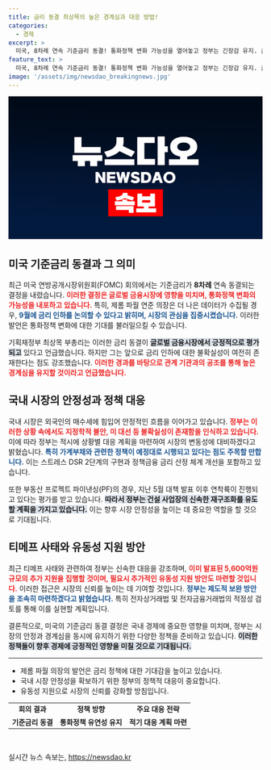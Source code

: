 ```yaml
---
title: 금리 동결 최상목의 높은 경계심과 대응 방법!
categories:
  - 경제
excerpt: >
  미국, 8차례 연속 기준금리 동결! 통화정책 변화 가능성을 열어놓고 정부는 긴장감 유지. 글로벌 금융시장 안정 속 지정학적 불안 등 다양한 변수 점검 중. 자세한 소식, 지금 확인하세요!
feature_text: >
  미국, 8차례 연속 기준금리 동결! 통화정책 변화 가능성을 열어놓고 정부는 긴장감 유지. 글로벌 금융시장 안정 속 지정학적 불안 등 다양한 변수 점검 중. 자세한 소식, 지금 확인하세요!
image: '/assets/img/newsdao_breakingnews.jpg'
---
```


<p><img src="/assets/img/newsdao_breakingnews.jpg" alt="ontimetimes 속보" /></p>

<h2 data-ke-size="size26">미국 기준금리 동결과 그 의미</h2>

<p data-ke-size="size16">최근 미국 연방공개시장위원회(FOMC) 회의에서는 기준금리가 <b>8차례</b> 연속 동결되는 결정을 내렸습니다. <b><span style="color: #ee2323;">이러한 결정은 글로벌 금융시장에 영향을 미치며, 통화정책 변화의 가능성을 내포하고 있습니다.</span></b> 특히, 제롬 파월 연준 의장은 더 나은 데이터가 수집될 경우, <b><span style="color: #1a5490;">9월에 금리 인하를 논의할 수 있다고 밝히며, 시장의 관심을 집중시켰습니다.</span></b> 이러한 발언은 통화정책 변화에 대한 기대를 불러일으킬 수 있습니다.</p>

<p data-ke-size="size16">기획재정부 최상목 부총리는 이러한 금리 동결이 <b><span style="background-color: #21538527;">글로벌 금융시장에서 긍정적으로 평가되고</span></b> 있다고 언급했습니다. 하지만 그는 앞으로 금리 인하에 대한 불확실성이 여전히 존재한다는 점도 강조했습니다. <b><span style="color: #ee2323;">이러한 경과를 바탕으로 관계 기관과의 공조를 통해 높은 경계심을 유지할 것이라고 언급했습니다.</span></b></p>

<h2 data-ke-size="size26">국내 시장의 안정성과 정책 대응</h2>

<p data-ke-size="size16">국내 시장은 외국인의 매수세에 힘입어 안정적인 흐름을 이어가고 있습니다. <b><span style="color: #ee2323;">정부는 이러한 상황 속에서도 지정학적 불안, 미 대선 등 불확실성이 존재함을 인식하고 있습니다.</span></b> 이에 따라 정부는 적시에 상황별 대응 계획을 마련하여 시장의 변동성에 대비하겠다고 밝혔습니다. <b><span style="color: #1a5490;">특히 가계부채와 관련한 정책이 예정대로 시행되고 있다는 점도 주목할 만합니다.</span></b> 이는 스트레스 DSR 2단계의 구현과 정책금융 금리 산정 체계 개선을 포함하고 있습니다.</p>

<p data-ke-size="size16">또한 부동산 프로젝트 파이낸싱(PF)의 경우, 지난 5월 대책 발표 이후 연착륙이 진행되고 있다는 평가를 받고 있습니다. <b><span style="background-color: #21538527;">따라서 정부는 건설 사업장의 신속한 재구조화를 유도할 계획을 가지고 있습니다.</span></b> 이는 향후 시장 안정성을 높이는 데 중요한 역할을 할 것으로 기대됩니다.</p>

<h2 data-ke-size="size26">티메프 사태와 유동성 지원 방안</h2>

<p data-ke-size="size16">최근 티메프 사태와 관련하여 정부는 신속한 대응을 강조하며, <b><span style="color: #ee2323;">이미 발표된 5,600억원 규모의 추가 지원을 집행할 것이며, 필요시 추가적인 유동성 지원 방안도 마련할 것입니다.</span></b> 이러한 접근은 시장의 신뢰를 높이는 데 기여할 것입니다. <b><span style="color: #1a5490;">정부는 제도적 보완 방안을 조속히 마련하겠다고 밝혔습니다.</span></b> 특히 전자상거래법 및 전자금융거래법의 적정성 검토를 통해 이를 실현할 계획입니다.</p>

<p data-ke-size="size16">결론적으로, 미국의 기준금리 동결 결정은 국내 경제에 중요한 영향을 미치며, 정부는 시장의 안정과 경계심을 동시에 유지하기 위한 다양한 정책을 준비하고 있습니다. <b><span style="background-color: #21538527;">이러한 정책들이 향후 경제에 긍정적인 영향을 미칠 것으로 기대됩니다.</span></b></p>

<hr>

<ul>
    <li>제롬 파월 의장의 발언은 금리 정책에 대한 기대감을 높이고 있습니다.</li>
    <li>국내 시장 안정성을 확보하기 위한 정부의 정책적 대응이 중요합니다.</li>
    <li>유동성 지원으로 시장의 신뢰를 강화할 방침입니다.</li>
</ul>

<table style="width: 100%;">
    <tr>
        <td style="text-align: center; height: 17px;"><b>회의 결과</b></td>
        <td style="text-align: center; height: 17px;"><b>정책 방향</b></td>
        <td style="text-align: center; height: 17px;"><b>주요 대응 전략</b></td>
    </tr>
    <tr>
        <td style="text-align: center; height: 17px;"><b>기준금리 동결</b></td>
        <td style="text-align: center; height: 17px;"><b>통화정책 유연성 유지</b></td>
        <td style="text-align: center; height: 17px;"><b>적기 대응 계획 마련</b></td>
    </tr>
</table>

<p data-ke-size="size16">&nbsp;</p>
실시간 뉴스 속보는, <a href="https://newsdao.kr" rel="dofollow">https://newsdao.kr</a>


